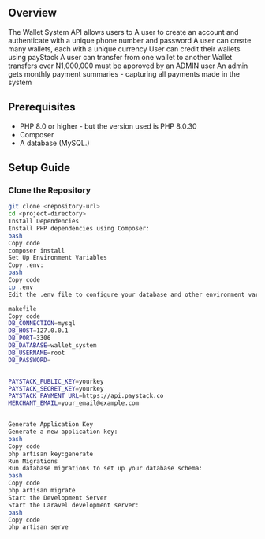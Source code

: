 ## Overview

The Wallet System API allows users to A user to create an account and authenticate with a unique phone number and password
A user can create many wallets, each with a unique currency
User can credit their wallets using payStack
A user can transfer from one wallet to another
Wallet transfers over N1,000,000 must be approved by an ADMIN user
An admin gets monthly payment summaries - capturing all payments made in the system


## Prerequisites

- PHP 8.0 or higher - but the version used is PHP 8.0.30
- Composer
- A database (MySQL.)

## Setup Guide

### Clone the Repository

```bash
git clone <repository-url>
cd <project-directory>
Install Dependencies
Install PHP dependencies using Composer:
bash
Copy code
composer install
Set Up Environment Variables
Copy .env:
bash
Copy code
cp .env
Edit the .env file to configure your database and other environment variables. Example configuration for MySQL:

makefile
Copy code
DB_CONNECTION=mysql
DB_HOST=127.0.0.1
DB_PORT=3306
DB_DATABASE=wallet_system
DB_USERNAME=root
DB_PASSWORD=


PAYSTACK_PUBLIC_KEY=yourkey
PAYSTACK_SECRET_KEY=yourkey
PAYSTACK_PAYMENT_URL=https://api.paystack.co
MERCHANT_EMAIL=your_email@example.com


Generate Application Key
Generate a new application key:
bash
Copy code
php artisan key:generate
Run Migrations
Run database migrations to set up your database schema:
bash
Copy code
php artisan migrate
Start the Development Server
Start the Laravel development server:
bash
Copy code
php artisan serve
